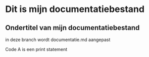 # Dit is mijn documentatiebestand
## Ondertitel van mijn documentatiebestand

in deze branch wordt documentatie.md aangepast

Code A is een print statement